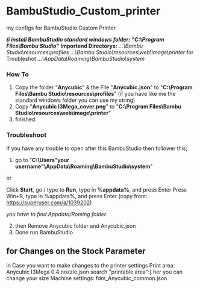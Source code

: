 # BambuStudio_Custom_printer

my configs for BambuStudio Custom Printer

_**(i install BambuStudio standard windows folder: "C:\Program Files\Bambu Studio"**_
**Importend Directorys:**
_...\Bambu Studio\resources\profiles_
_...\Bambu Studio\resources\web\image\printer_
for Troubleshot
_...\AppData\Roaming\BambuStudio\system_

### How To

1. Copy the folder "**Anycubic**" & the File "**Anycubic.json**"  to "**C:\Program Files\Bambu Studio\resources\profiles**" (if you have like me the standard windows folder you can use my string)
2. Copy "**Anycubic I3Mega_cover.png**" to "**C:\Program Files\Bambu Studio\resources\web\image\printer**"
3. finished.

### Troubleshoot

If you have any trouble to open after this BambuStudio then follower this;

1. go to "**C:\Users\"your username"\AppData\Roaming\BambuStudio\system**"

or

Click **Start**, go / type to **Run**, type in **%appdata%**, and press Enter Press Win+R, type in %appdata%, and press Enter
(copy from: <https://superuser.com/a/1039202>)

_you have to find Appdata/Roming folder._

2. then Remove Anycubic folder and Anycubic.json
3. Done run BambuStudio

## for Changes on the Stock Parameter

in Case you want to make changes to the printer settings
Print area: Anycubic I3Mega 0.4 nozzle.json search "printable area":[ her you can change your size
Machine settings: fdm_Anycubic_common.json

